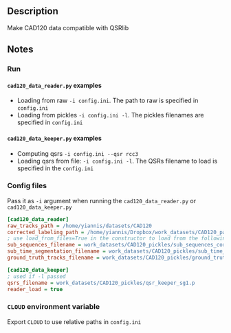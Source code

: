 ## Description
Make CAD120 data compatible with QSRlib

## Notes

### Run
#### `cad120_data_reader.py` examples
* Loading from raw `-i config.ini`. The path to raw is specified in `config.ini`
* Loading from pickles `-i config.ini -l`. The pickles filenames are specified in `config.ini`

#### `cad120_data_keeper.py` examples
* Computing qsrs `-i config.ini --qsr rcc3`
* Loading qsrs from file: `-i config.ini -l`. The QSRs filename to load is specified in the `config.ini`

### Config files
Pass it as `-i` argument when running the `cad120_data_reader.py` or `cad120_data_keeper.py`

```ini
[cad120_data_reader]
raw_tracks_path = /home/yiannis/datasets/CAD120
corrected_labeling_path = /home/yiannis/Dropbox/work_datasets/CAD120_partial
; use load_from_files=True in the constructor to load from the following files
sub_sequences_filename = work_datasets/CAD120_pickles/sub_sequences_corrected.p
sub_time_segmentation_filename = work_datasets/CAD120_pickles/sub_time_segmentations_corrected.p
ground_truth_tracks_filename = work_datasets/CAD120_pickles/ground_truth_tracks.p

[cad120_data_keeper]
; used if -l passed
qsrs_filename = work_datasets/CAD120_pickles/qsr_keeper_sg1.p
reader_load = true
```

### `CLOUD` environment variable
Export `CLOUD` to use relative paths in `config.ini`
